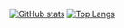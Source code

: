 [![GitHub stats](https://github-readme-stats-phi-eight-41.vercel.app/api?username=storst1)](https://github.com/storst1/github-readme-stats)
[![Top Langs](https://github-readme-stats-phi-eight-41.vercel.app/api/top-langs/?username=storst1)](https://github.com/storst1/github-readme-stats)
